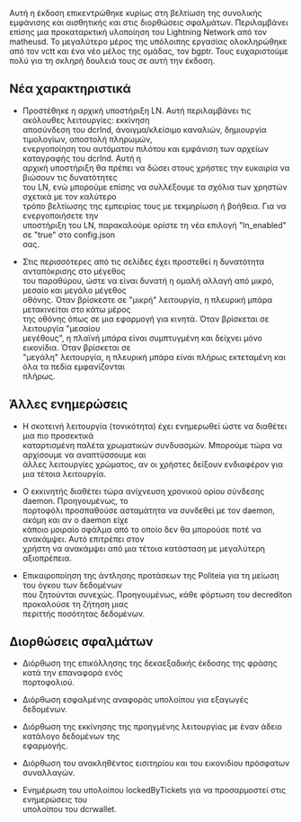 Αυτή η έκδοση επικεντρώθηκε κυρίως στη βελτίωση της συνολικής εμφάνισης και αισθητικής και στις διορθώσεις σφαλμάτων.  Περιλαμβάνει επίσης μια προκαταρκτική υλοποίηση του Lightning Network από τον matheusd.  Το μεγαλύτερο μέρος της υπόλοιπης εργασίας ολοκληρώθηκε από τον vctt και ένα νέο μέλος της ομάδας, τον bgptr. Τους ευχαριστούμε πολύ για τη σκληρή δουλειά τους σε αυτή την έκδοση.

## Νέα χαρακτηριστικά 

  - Προστέθηκε η αρχική υποστήριξη LN. Αυτή περιλαμβάνει τις ακόλουθες λειτουργίες: εκκίνηση  
  αποσύνδεση του dcrlnd, άνοιγμα/κλείσιμο καναλιών, δημιουργία τιμολογίων, αποστολή πληρωμών,  
  ενεργοποίηση του αυτόματου πιλότου και εμφάνιση των αρχείων καταγραφής του dcrlnd. Αυτή η  
  αρχική υποστήριξη θα πρέπει να δώσει στους χρήστες την ευκαιρία να βιώσουν τις δυνατότητες  
  του LN, ενώ μπορούμε επίσης να συλλέξουμε τα σχόλια των χρηστών σχετικά με τον καλύτερο  
  τρόπο βελτίωσης της εμπειρίας τους με τεκμηρίωση ή βοήθεια. Για να ενεργοποιήσετε την  
  υποστήριξη του LN, παρακαλούμε ορίστε τη νέα επιλογή "ln_enabled" σε "true" στο config.json  
  σας.

  - Στις περισσότερες από τις σελίδες έχει προστεθεί η δυνατότητα ανταπόκρισης στο μέγεθος  
  του παραθύρου, ώστε να είναι δυνατή η ομαλή αλλαγή από μικρό, μεσαίο και μεγάλο μέγεθος  
  οθόνης.  Όταν βρίσκεστε σε "μικρή" λειτουργία, η πλευρική μπάρα μετακινείται στο κάτω μέρος  
  της οθόνης όπως σε μια εφαρμογή για κινητά. Όταν βρίσκεται σε λειτουργία "μεσαίου  
  μεγέθους", η πλαϊνή μπάρα είναι συμπτυγμένη και δείχνει μόνο εικονίδια.  Όταν βρίσκεται σε  
  "μεγάλη" λειτουργία, η πλευρική μπάρα είναι πλήρως εκτεταμένη και όλα τα πεδία εμφανίζονται  
  πλήρως.

## Άλλες ενημερώσεις

  - Η σκοτεινή λειτουργία (τονικότητα) έχει ενημερωθεί ώστε να διαθέτει μια πιο προσεκτικά  
  καταρτισμένη παλέτα χρωματικών συνδυασμών.  Μπορούμε τώρα να αρχίσουμε να αναπτύσσουμε και  
  άλλες λειτουργίες χρώματος, αν οι χρήστες δείξουν ενδιαφέρον για μια τέτοια λειτουργία.

  - Ο εκκινητής διαθέτει τώρα ανίχνευση χρονικού ορίου σύνδεσης daemon.  Προηγουμένως, το  
  πορτοφόλι προσπαθούσε ασταμάτητα να συνδεθεί με τον daemon, ακόμη και αν ο daemon είχε  
  κάποιο μοιραίο σφάλμα από το οποίο δεν θα μπορούσε ποτέ να ανακάμψει.  Αυτό επιτρέπει στον  
  χρήστη να ανακάμψει από μια τέτοια κατάσταση με μεγαλύτερη αξιοπρέπεια.

  - Επικαιροποίηση της άντλησης προτάσεων της Politeia για τη μείωση του όγκου των δεδομένων  
  που ζητούνται συνεχώς.  Προηγουμένως, κάθε φόρτωση του decrediton προκαλούσε τη ζήτηση μιας  
  περιττής ποσότητας δεδομένων.


## Διορθώσεις σφαλμάτων

  - Διόρθωση της επικόλλησης της δεκαεξαδικής έκδοσης της φράσης κατά την επαναφορά ενός  
  πορτοφολιού.

  - Διόρθωση εσφαλμένης αναφοράς υπολοίπου για εξαγωγές δεδομένων.

  - Διόρθωση της εκκίνησης της προηγμένης λειτουργίας με έναν άδειο κατάλογο δεδομένων της  
  εφαρμογής.

  - Διόρθωση του ανακληθέντος εισιτηρίου και του εικονιδίου πρόσφατων συναλλαγών.

  - Ενημέρωση του υπολοίπου lockedByTickets για να προσαρμοστεί στις ενημερώσεις του  
  υπολοίπου του dcrwallet.